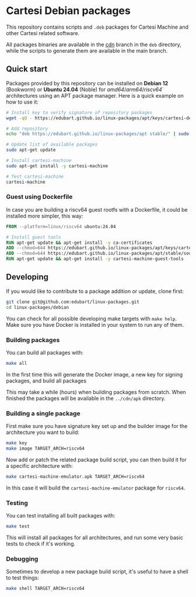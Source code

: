 # Cartesi Debian packages

This repository contains scripts and `.deb` packages for Cartesi Machine and other Cartesi related software.

All packages binaries are available in the [cdn](https://github.com/edubart/linux-packages/tree/cdn) branch in the `deb` directory,
while the scripts to generate them are available in the main branch.

## Quick start

Packages provided by this repository can be installed on **Debian 12** (Bookworm) or **Ubuntu 24.04** (Noble) for *amd64*/*arm64*/*riscv64*` architectures using an APT package manager.
Here is a quick example on how to use it:

```sh
# Install key to verify signature of repository packages
wget -qO - https://edubart.github.io/linux-packages/apt/keys/cartesi-deb-key.gpg | sudo gpg --dearmor -o /etc/apt/trusted.gpg.d/cartesi-deb-key.gpg

# Add repository
echo "deb https://edubart.github.io/linux-packages/apt stable/" | sudo tee /etc/apt/sources.list.d/cartesi-deb-apt.list

# Update list of available packages
sudo apt-get update

# Install cartesi-machine
sudo apt-get install -y cartesi-machine

# Test cartesi-machine
cartesi-machine
```

### Guest using Dockerfile

In case you are building a riscv64 guest rootfs with a Dockerfile, it could be installed more simpler, this way:

```Dockerfile
FROM --platform=linux/riscv64 ubuntu:24.04

# Install guest tools
RUN apt-get update && apt-get install -y ca-certificates
ADD --chmod=644 https://edubart.github.io/linux-packages/apt/keys/cartesi-deb-key.gpg.bin /etc/apt/trusted.gpg.d/cartesi-deb-key.gpg
ADD --chmod=644 https://edubart.github.io/linux-packages/apt/stable/sources.list /etc/apt/sources.list.d/cartesi-deb-apt.list
RUN apt-get update && apt-get install -y cartesi-machine-guest-tools
```

## Developing

If you would like to contribute to a package addition or update, clone first:

```sh
git clone git@github.com:edubart/linux-packages.git
cd linux-packages/debian
```

You can check for all possible developing make targets with `make help`.
Make sure you have Docker is installed in your system to run any of them.

### Building packages

You can build all packages with:

```sh
make all
```

In the first time this will generate the Docker image, a new key for signing packages, and build all packages

This may take a while (hours) when building packages from scratch.
When finished the packages will be available in the `../cdn/apk` directory.

### Building a single package

First make sure you have signature key set up and the builder image for the architecture you want to build:

```sh
make key
make image TARGET_ARCH=riscv64
```

Now add or patch the related package build script,
you can then build it for a specific architecture with:

```sh
make cartesi-machine-emulator.apk TARGET_ARCH=riscv64
```

In this case it will build the `cartesi-machine-emulator` package for `riscv64`.

### Testing

You can test installing all built packages with:

```sh
make test
```

This will install all packages for all architectures, and run some very basic tests to check if it's working.

### Debugging

Sometimes to develop a new package build script, it's useful to have a shell to test things:

```sh
make shell TARGET_ARCH=riscv64
```
